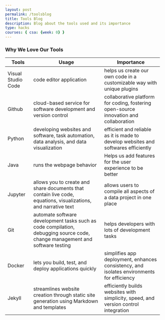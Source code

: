 ```yaml
---
layout: post
permalink: /toolsblog
title: Tools Blog
description: Blog about the tools used and its importance
type: hacks
courses: { csa: {week: 0} }
---
```


### Why We Love Our Tools

|**Tools**|**Usage**|**Importance**|
|-|-|-|
|Visual Studio Code|code editor application|helps us create our own code in a customizable way with unique plugins|
|Github|cloud-based service for software development and version control|collaborative platform for coding, fostering open-source innovation and collaboration|
|Python|developing websites and software, task automation, data analysis, and data visualization|efficient and reliable as it is made to develop websites and softwares efficiently|
|Java|runs the webpage behavior|Helps us add features for the user experience to be better|
|Jupyter| allows you to create and share documents that contain live code, equations, visualizations, and narrative text|allows users to compile all aspects of a data project in one place|
|Git|automate software development tasks such as code compilation, debugging source code, change management and software testing|helps developers with lots of development tasks|
|Docker|lets you build, test, and deploy applications quickly|simplifies app deployment, enhances consistency, and isolates environments for efficiency|
|Jekyll|streamlines website creation through static site generation using Markdown and templates|efficiently builds websites with simplicity, speed, and version control integration|
